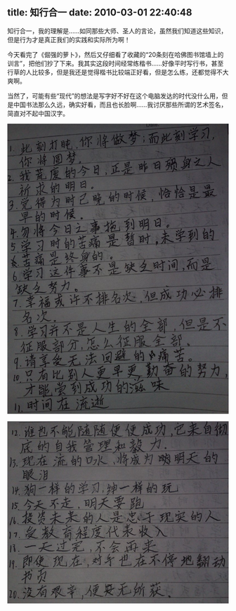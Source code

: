 title: 知行合一
date: 2010-03-01 22:40:48
---

知行合一，我的理解是……如同那些大师、圣人的言论，虽然我们知道这些知识，但是行为才是真正我们的实践和实际所为啊！

今天看完了《倔强的萝卜》，然后又仔细看了收藏的“20条刻在哈佛图书馆墙上的训言”，把他们抄了下来。我其实这段时间经常练楷书……好像平时写行书，甚至行草的人比较多，但是我还是觉得楷书比较端正好看，但是怎么练，还都觉得不大爽啊。

当然了，可能有些“现代”的想法是写字好不好在这个电脑发达的时代没什么用，但是中国书法那么久远，确实好看，而且也长脸啊……我讨厌那些所谓的艺术签名，简直对不起中国汉字。

[![](/uploads/2010/03/mywords1.jpg "mywords1")](/uploads/2010/03/mywords1.jpg)

[![](/uploads/2010/03/mywords2.jpg "mywords2")](/uploads/2010/03/mywords2.jpg)